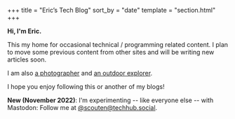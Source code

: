 +++
title = "Eric’s Tech Blog"
sort_by = "date"
template = "section.html"
+++

**Hi, I'm Eric.**

This my home for occasional technical / programming related content. I plan to move some previous content from other sites and will be writing new articles soon.

I am also [a photographer](https://ericscouten.com) and [an outdoor explorer](https://146parks.blog).

I hope you enjoy following this or another of my blogs!

**New (November 2022)**: I'm experimenting -- like everyone else -- with Mastodon: Follow me at <a rel="me" href="https://techhub.social/@scouten">@scouten@techhub.social</a>.
